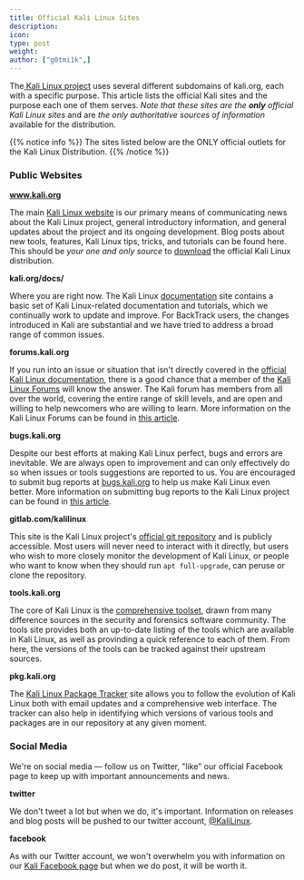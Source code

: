 ```yaml
---
title: Official Kali Linux Sites
description:
icon:
type: post
weight:
author: ["g0tmi1k",]
---
```


The[ Kali Linux project](https://www.kali.org) uses several different subdomains of kali.org, each with a specific purpose. This article lists the official Kali sites and the purpose each one of them serves. _Note that these sites are the **only** official Kali Linux sites_ and are _the only authoritative sources of information_ available for the distribution.

{{% notice info %}}
The sites listed below are the ONLY official outlets for the Kali Linux Distribution.
{{% /notice %}}

### Public Websites

**www.kali.org**

The main [Kali Linux website](https://www.kali.org/) is our primary means of communicating news about the Kali Linux project, general introductory information, and general updates about the project and its ongoing development.
Blog posts about new tools, features, Kali Linux tips, tricks, and tutorials can be found here. This should be _your one and only source_ to [download](https://www.kali.org/downloads/) the official Kali Linux distribution.

**kali.org/docs/**

Where you are right now. The Kali Linux [documentation](/docs/) site contains a basic set of Kali Linux-related documentation and tutorials, which we continually work to update and improve.
For BackTrack users, the changes introduced in Kali are substantial and we have tried to address a broad range of common issues.

**forums.kali.org**

If you run into an issue or situation that isn't directly covered in the [official Kali Linux documentation](/docs/), there is a good chance that a member of the [Kali Linux Forums](https://forums.kali.org/) will know the answer. The Kali forum has members from all over the world, covering the entire range of skill levels, and are open and willing to help newcomers who are willing to learn.
More information on the Kali Linux Forums can be found in [this article](/docs/community/kali-linux-community-forums/).

**bugs.kali.org**

Despite our best efforts at making Kali Linux perfect, bugs and errors are inevitable. We are always open to improvement and can only effectively do so when issues or tools suggestions are reported to us. You are encouraged to submit bug reports at [bugs.kali.org](https://bugs.kali.org) to help us make Kali Linux even better.
More information on submitting bug reports to the Kali Linux project can be found in [this article](/docs/community/submitting-issues-kali-bug-tracker/).

**gitlab.com/kalilinux**

This site is the Kali Linux project's [official git repository](https://gitlab.com/kalilinux/) and is publicly accessible. Most users will never need to interact with it directly, but users who wish to more closely monitor the development of Kali Linux, or people who want to know when they should run `apt full-upgrade`, can peruse or clone the repository.

**tools.kali.org**

The core of Kali Linux is the [comprehensive toolset](https://tools.kali.org/), drawn from many difference sources in the security and forensics software community. The tools site provides both an up-to-date listing of the tools which are available in Kali Linux, as well as provinding a quick reference to each of them. From here, the versions of the tools can be tracked against their upstream sources.

**pkg.kali.org**

The [Kali Linux Package Tracker](https://pkg.kali.org/) site allows you to follow the evolution of Kali Linux both with email updates and a comprehensive web interface. The tracker can also help in identifying which versions of various tools and packages are in our repository at any given moment.

### Social Media

We're on social media — follow us on Twitter, "like" our official Facebook page to keep up with important announcements and news.

**twitter**

We don't tweet a lot but when we do, it's important. Information on releases and blog posts will be pushed to our twitter account, [@KaliLinux](https://twitter.com/KaliLinux).

**facebook**

As with our Twitter account, we won't overwhelm you with information on our [Kali Facebook page](https://www.facebook.com/Kali-Linux) but when we do post, it will be worth it.
